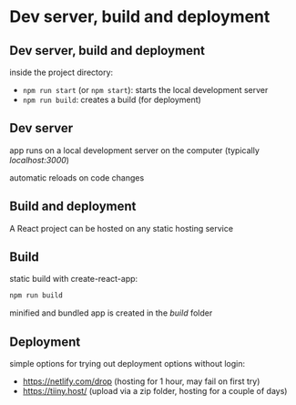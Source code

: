 # Dev server, build and deployment

## Dev server, build and deployment

inside the project directory:

- `npm run start` (or `npm start`): starts the local development server
- `npm run build`: creates a build (for deployment)

## Dev server

app runs on a local development server on the computer (typically _localhost:3000_)

automatic reloads on code changes

## Build and deployment

A React project can be hosted on any static hosting service

## Build

static build with create-react-app:

```bash
npm run build
```

minified and bundled app is created in the _build_ folder

## Deployment

simple options for trying out deployment options without login:

- https://netlify.com/drop (hosting for 1 hour, may fail on first try)
- https://tiiny.host/ (upload via a zip folder, hosting for a couple of days)
